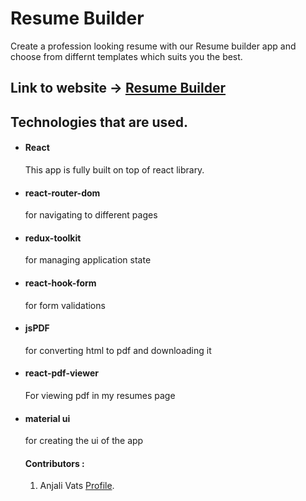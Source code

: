 # Resume Builder
Create a profession looking resume with our Resume builder app and choose from differnt templates which suits you the best.

## Link to website -> [Resume Builder](https://resumebyabhishek.netlify.app/)

## Technologies that are used.

- #### React  
    This app is fully built on top of react library.
- #### react-router-dom
    for navigating to different pages
- #### redux-toolkit
    for managing application state
- #### react-hook-form
    for form validations
- #### jsPDF  
    for converting html to pdf and downloading it
- #### react-pdf-viewer
    For viewing pdf in my resumes page
- #### material ui 
    for creating the ui of the app
    
    
    #### Contributors :    
  1. Anjali Vats [Profile](https://github.com/Anjal1723B).
